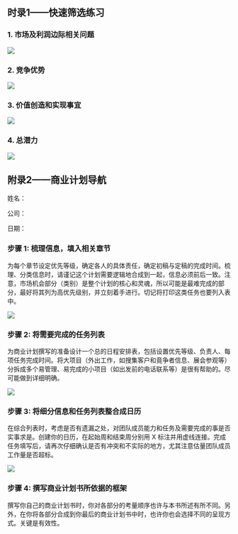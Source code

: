 ## 时录1——快速筛选练习

### 1. 市场及利润边际相关问题

![](https://raw.githubusercontent.com/dalong0514/selfstudy/master/图片链接/复制书籍/2019689.PNG)

### 2. 竞争优势

![](https://raw.githubusercontent.com/dalong0514/selfstudy/master/图片链接/复制书籍/2019690.PNG)

### 3. 价值创造和实现事宜

![](https://raw.githubusercontent.com/dalong0514/selfstudy/master/图片链接/复制书籍/2019691.PNG)

### 4. 总潜力

![](https://raw.githubusercontent.com/dalong0514/selfstudy/master/图片链接/复制书籍/2019692.PNG)

## 附录2——商业计划导航

姓名：

公司：

日期：

### 步骤 1: 梳理信息，填入相关章节

为每个章节设定优先等级，确定各人的具体责任，确定初稿与定稿的完成时间。梳理、分类信息时，请谨记这个计划需要逻辑地合成到一起，信息必须前后一致。注意，市场机会部分（类别）是整个计划的核心和灵魂，所以可能是最难完成的部分，最好将其列为高优先级别，并立刻着手进行。切记将打印这类任务也要列入表中。

![](https://raw.githubusercontent.com/dalong0514/selfstudy/master/图片链接/复制书籍/2019693.PNG)


### 步骤 2: 将需要完成的任务列表

为商业计划撰写的准备设计一个总的日程安排表，包括设置优先等级、负责人、每项任务完成时间。将大项目（外出工作，如搜集客户和竟争者信息、展会参观等）分拆成多个易管理、易完成的小项目（如出发前的电话联系等）是很有帮助的。尽可能做到详细明确。

![](https://raw.githubusercontent.com/dalong0514/selfstudy/master/图片链接/复制书籍/2019694.PNG)

### 步骤 3: 将细分信息和任务列表整合成日历

在综合列表时，考虑是否有遗漏之处，对团队成员能力和任务及需要完成的事是否实事求是。创建你的日历，在起始周和结束周分别用 X 标注并用虚线连接。完成任务填写后，请再次仔细确认是否有冲突和不实际的地方，尤其注意估量团队成员工作量是否超标。

![](https://raw.githubusercontent.com/dalong0514/selfstudy/master/图片链接/复制书籍/2019695.PNG)

### 步骤 4: 撰写商业计划书所依据的框架

撰写你自己的商业计划书时，你对各部分的考量顺序也许与本书所述有所不同。另外，在你将各部分合成到你最后的商业计划书中时，也许你也会选择不同的呈现方式。关键是有效性。

